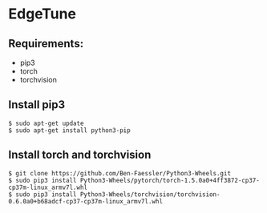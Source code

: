 # EdgeTune

## Requirements:

- pip3
- torch
- torchvision

## Install pip3
```Shell
$ sudo apt-get update
$ sudo apt-get install python3-pip
```

## Install torch and torchvision
```Shell
$ git clone https://github.com/Ben-Faessler/Python3-Wheels.git
$ sudo pip3 install Python3-Wheels/pytorch/torch-1.5.0a0+4ff3872-cp37-cp37m-linux_armv7l.whl
$ sudo pip3 install Python3-Wheels/torchvision/torchvision-0.6.0a0+b68adcf-cp37-cp37m-linux_armv7l.whl
```
